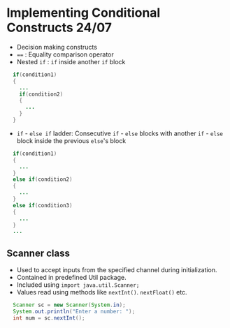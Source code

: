 # Implementing Conditional Constructs 24/07

- Decision making constructs
- `==` : Equality comparison operator
- Nested `if` : `if` inside another `if` block
  
```java
  if(condition1)
  {
    ...
    if(condition2)
    {
      ...
    }
  }
```

- `if` - `else if` ladder: Consecutive `if` - `else` blocks with another `if` - `else` block inside the previous `else`'s block

```java
  if(condition1)
  {
    ...
  }
  else if(condition2)
  {
    ...
  }
  else if(condition3)
  {
    ...
  }
  ...
```

  
## Scanner class

- Used to accept inputs from the specified channel during initialization.
- Contained in predefined Util package.
- Included using `import java.util.Scanner;`
- Values read using methods like `nextInt()`. `nextFloat()` etc.

```java
  Scanner sc = new Scanner(System.in);
  System.out.println("Enter a number: ");
  int num = sc.nextInt();
```



